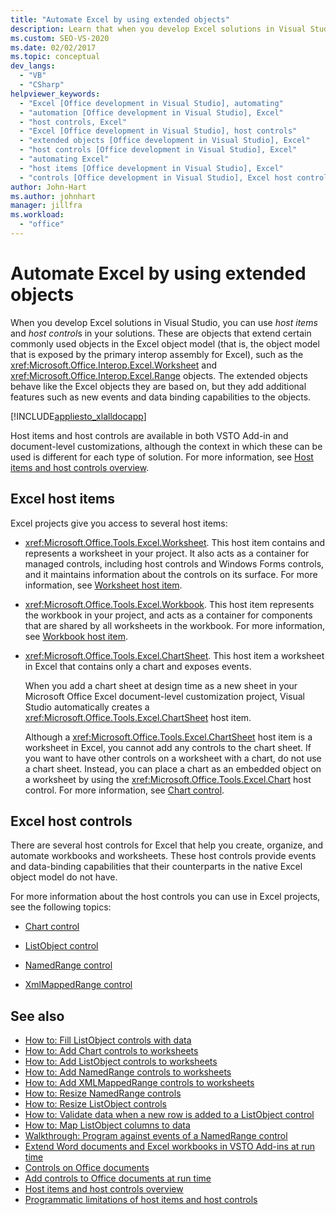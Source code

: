 ```yaml
---
title: "Automate Excel by using extended objects"
description: Learn that when you develop Excel solutions in Visual Studio, you can use host items and host controls in your solutions.
ms.custom: SEO-VS-2020
ms.date: 02/02/2017
ms.topic: conceptual
dev_langs:
  - "VB"
  - "CSharp"
helpviewer_keywords:
  - "Excel [Office development in Visual Studio], automating"
  - "automation [Office development in Visual Studio], Excel"
  - "host controls, Excel"
  - "Excel [Office development in Visual Studio], host controls"
  - "extended objects [Office development in Visual Studio], Excel"
  - "host controls [Office development in Visual Studio], Excel"
  - "automating Excel"
  - "host items [Office development in Visual Studio], Excel"
  - "controls [Office development in Visual Studio], Excel host controls"
author: John-Hart
ms.author: johnhart
manager: jillfra
ms.workload:
  - "office"
---
```

# Automate Excel by using extended objects
  When you develop Excel solutions in Visual Studio, you can use *host items* and *host control*s in your solutions. These are objects that extend certain commonly used objects in the Excel object model (that is, the object model that is exposed by the primary interop assembly for Excel), such as the <xref:Microsoft.Office.Interop.Excel.Worksheet> and <xref:Microsoft.Office.Interop.Excel.Range> objects. The extended objects behave like the Excel objects they are based on, but they add additional features such as new events and data binding capabilities to the objects.

 [!INCLUDE[appliesto_xlalldocapp](../vsto/includes/appliesto-xlalldocapp-md.md)]

 Host items and host controls are available in both VSTO Add-in and document-level customizations, although the context in which these can be used is different for each type of solution. For more information, see [Host items and host controls overview](../vsto/host-items-and-host-controls-overview.md).

## Excel host items
 Excel projects give you access to several host items:

- <xref:Microsoft.Office.Tools.Excel.Worksheet>. This host item contains and represents a worksheet in your project. It also acts as a container for managed controls, including host controls and Windows Forms controls, and it maintains information about the controls on its surface. For more information, see [Worksheet host item](../vsto/worksheet-host-item.md).

- <xref:Microsoft.Office.Tools.Excel.Workbook>. This host item represents the workbook in your project, and acts as a container for components that are shared by all worksheets in the workbook. For more information, see [Workbook host item](../vsto/workbook-host-item.md).

- <xref:Microsoft.Office.Tools.Excel.ChartSheet>. This host item a worksheet in Excel that contains only a chart and exposes events.

     When you add a chart sheet at design time as a new sheet in your Microsoft Office Excel document-level customization project, Visual Studio automatically creates a <xref:Microsoft.Office.Tools.Excel.ChartSheet> host item.

     Although a <xref:Microsoft.Office.Tools.Excel.ChartSheet> host item is a worksheet in Excel, you cannot add any controls to the chart sheet. If you want to have other controls on a worksheet with a chart, do not use a chart sheet. Instead, you can place a chart as an embedded object on a worksheet by using the <xref:Microsoft.Office.Tools.Excel.Chart> host control. For more information, see [Chart control](../vsto/chart-control.md).

## Excel host controls
 There are several host controls for Excel that help you create, organize, and automate workbooks and worksheets. These host controls provide events and data-binding capabilities that their counterparts in the native Excel object model do not have.

 For more information about the host controls you can use in Excel projects, see the following topics:

- [Chart control](../vsto/chart-control.md)

- [ListObject control](../vsto/listobject-control.md)

- [NamedRange control](../vsto/namedrange-control.md)

- [XmlMappedRange control](../vsto/xmlmappedrange-control.md)

## See also
- [How to: Fill ListObject controls with data](../vsto/how-to-fill-listobject-controls-with-data.md)
- [How to: Add Chart controls to worksheets](../vsto/how-to-add-chart-controls-to-worksheets.md)
- [How to: Add ListObject controls to worksheets](../vsto/how-to-add-listobject-controls-to-worksheets.md)
- [How to: Add NamedRange controls to worksheets](../vsto/how-to-add-namedrange-controls-to-worksheets.md)
- [How to: Add XMLMappedRange controls to worksheets](../vsto/how-to-add-xmlmappedrange-controls-to-worksheets.md)
- [How to: Resize NamedRange controls](../vsto/how-to-resize-namedrange-controls.md)
- [How to: Resize ListObject controls](../vsto/how-to-resize-listobject-controls.md)
- [How to: Validate data when a new row is added to a ListObject control](../vsto/how-to-validate-data-when-a-new-row-is-added-to-a-listobject-control.md)
- [How to: Map ListObject columns to data](../vsto/how-to-map-listobject-columns-to-data.md)
- [Walkthrough: Program against events of a NamedRange control](../vsto/walkthrough-programming-against-events-of-a-namedrange-control.md)
- [Extend Word documents and Excel workbooks in VSTO Add-ins at run time](../vsto/extending-word-documents-and-excel-workbooks-in-vsto-add-ins-at-run-time.md)
- [Controls on Office documents](../vsto/controls-on-office-documents.md)
- [Add controls to Office documents at run time](../vsto/adding-controls-to-office-documents-at-run-time.md)
- [Host items and host controls overview](../vsto/host-items-and-host-controls-overview.md)
- [Programmatic limitations of host items and host controls](../vsto/programmatic-limitations-of-host-items-and-host-controls.md)

